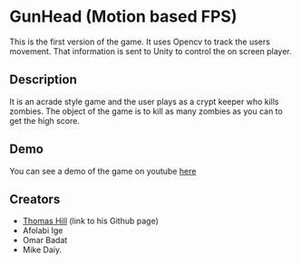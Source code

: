 # GunHead (Motion based FPS)
<name is a work in progress>
This is the first version of the game.
It uses Opencv to track the users movement. That information is sent to Unity to control the on screen player.

## Description
It is an acrade style game and the user plays as a crypt keeper who kills zombies. The object of the game is to kill as many zombies as you can to get the high score.
  
## Demo
You can see a demo of the game on youtube [here](https://youtu.be/POiYXURz7xE)



## Creators
- [Thomas Hill](https://github.com/thomaskAHLE/UnityGame) (link to his Github page)
- Afolabi Ige
- Omar Badat
- Mike Daiy.

